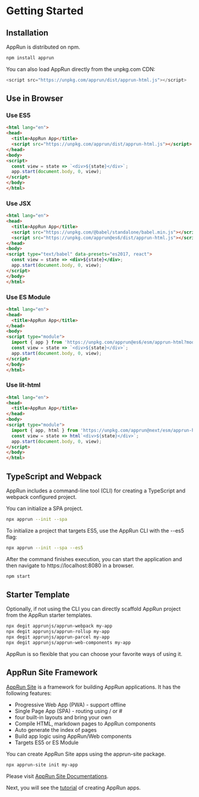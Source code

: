 # Getting Started

## Installation

AppRun is distributed on npm.
```sh
npm install apprun
```

You can also load AppRun directly from the unpkg.com CDN:

```javascript
<script src="https://unpkg.com/apprun/dist/apprun-html.js"></script>
```

## Use in Browser

### Use ES5

```html
<html lang="en">
<head>
  <title>AppRun App</title>
  <script src="https://unpkg.com/apprun/dist/apprun-html.js"></script>
</head>
<body>
<script>
  const view = state => `<div>${state}</div>`;
  app.start(document.body, 0, view);
</script>
</body>
</html>
```

### Use JSX

```html
<html lang="en">
<head>
  <title>AppRun App</title>
  <script src="https://unpkg.com/@babel/standalone/babel.min.js"></script>
  <script src="https://unpkg.com/apprun@es6/dist/apprun-html.js"></script>
</head>
<body>
<script type="text/babel" data-presets="es2017, react">
  const view = state => <div>${state}</div>;
  app.start(document.body, 0, view);
</script>
</body>
</html>
```

### Use ES Module

```html
<html lang="en">
<head>
  <title>AppRun App</title>
</head>
<body>
<script type="module">
  import { app } from 'https://unpkg.com/apprun@es6/esm/apprun-html?module';
  const view = state => `<div>${state}</div>`;
  app.start(document.body, 0, view);
</script>
</body>
</html>
```

### Use lit-html

```html
<html lang="en">
<head>
  <title>AppRun App</title>
</head>
<body>
<script type="module">
  import { app, html } from 'https://unpkg.com/apprun@next/esm/apprun-html?module';
  const view = state => html`<div>${state}</div>`;
  app.start(document.body, 0, view);
</script>
</body>
</html>
```

## TypeScript and Webpack

AppRun includes a command-line tool (CLI) for creating a TypeScript and webpack configured project.

You can initialize a SPA project.

```sh
npx apprun --init --spa
```

To initialize a project that targets ES5, use the AppRun CLI with the --es5 flag:

```sh
npx apprun --init --spa --es5
```

After the command finishes execution, you can start the application and then navigate to https://localhost:8080 in a browser.

```sh
npm start
```

## Starter Template

Optionally, if not using the CLI you can directly scaffold AppRun project from the AppRun starter templates.
```sh
npx degit apprunjs/apprun-webpack my-app
npx degit apprunjs/apprun-rollup my-app
npx degit apprunjs/apprun-parcel my-app
npx degit apprunjs/apprun-web-components my-app

```

AppRun is so flexible that you can choose your favorite ways of using it.


## AppRun Site Framework

[AppRun Site](https://github.com/yysun/apprun-site) is a framework for building AppRun applications. It has the following features:

* Progressive Web App (PWA) - support offline
* Single Page App (SPA) - routing using / or #
* four built-in layouts and bring your own
* Compile HTML, markdown pages to AppRun components
* Auto generate the index of pages
* Build app logic using AppRun/Web components
* Targets ES5 or ES Module

You can create AppRun Site apps using the apprun-site package.

```sh
npx apprun-site init my-app
```

Please visit [AppRun Site Documentations](https://yysun.github.io/apprun-site).

Next, you will see the [tutorial](02-tutorial) of creating AppRun apps.